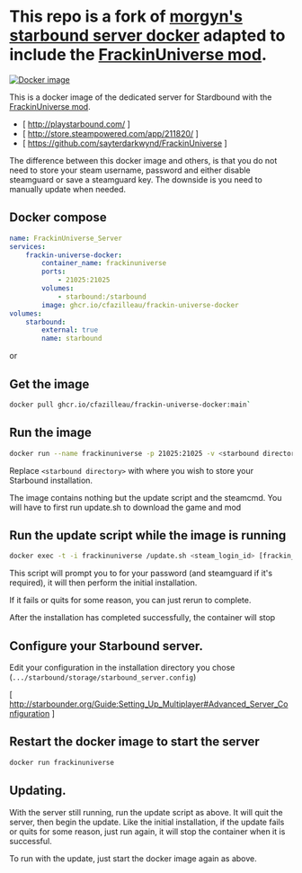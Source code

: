 # This repo is a fork of [morgyn's starbound server docker](https://github.com/Morgyn/docker-starbound) adapted to include the [FrackinUniverse mod](https://github.com/sayterdarkwynd/FrackinUniverse).

[![Docker image](https://github.com/cfazilleau/frackin-universe-docker/actions/workflows/docker-image.yml/badge.svg)](https://github.com/cfazilleau/frackin-universe-docker/actions/workflows/docker-image.yml)

This is a docker image of the dedicated server for Stardbound with the [FrackinUniverse mod](https://github.com/sayterdarkwynd/FrackinUniverse).

* [ http://playstarbound.com/ ]
* [ http://store.steampowered.com/app/211820/ ]
* [ https://github.com/sayterdarkwynd/FrackinUniverse ]

The difference between this docker image and others, is that you do not need to store your steam username, password and either disable steamguard or save a steamguard key. The downside is you need to manually update when needed.

## Docker compose
```yml
name: FrackinUniverse_Server
services:
    frackin-universe-docker:
        container_name: frackinuniverse
        ports:
            - 21025:21025
        volumes:
            - starbound:/starbound
        image: ghcr.io/cfazilleau/frackin-universe-docker
volumes:
    starbound:
        external: true
        name: starbound
```

or

## Get the image
```sh
docker pull ghcr.io/cfazilleau/frackin-universe-docker:main`
```

## Run the image
```sh
docker run --name frackinuniverse -p 21025:21025 -v <starbound directory>:/starbound ghcr.io/cfazilleau/frackin-universe-docker
```

Replace `<starbound directory>` with where you wish to store your Starbound installation.

The image contains nothing but the update script and the steamcmd. You will have to first run update.sh to download the game and mod

## Run the update script while the image is running
```sh
docker exec -t -i frackinuniverse /update.sh <steam_login_id> [frackin_universe_version (defaults to latest)]
```

This script will prompt you to for your password (and steamguard if it's required), it will then perform the initial installation.

If it fails or quits for some reason, you can just rerun to complete.

After the installation has completed successfully, the container will stop


## Configure your Starbound server.

Edit your configuration in the installation directory you chose (``.../starbound/storage/starbound_server.config``)

[ http://starbounder.org/Guide:Setting_Up_Multiplayer#Advanced_Server_Configuration ]

## Restart the docker image to start the server
```sh
docker run frackinuniverse
```

## Updating.

With the server still running, run the update script as above. It will quit the server, then begin the update. Like the initial installation, if the update fails or quits for some reason, just run again, it will stop the container when it is successful.

To run with the update, just start the docker image again as above.
